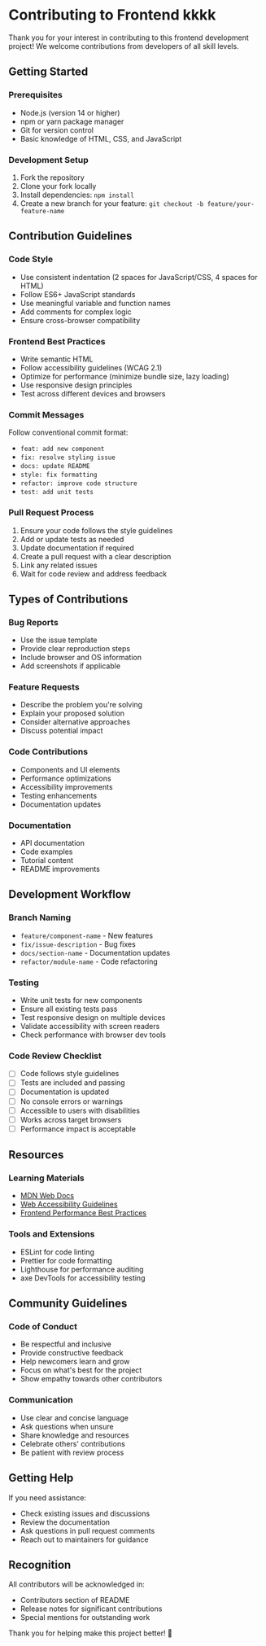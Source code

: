 # Contributing to Frontend kkkk

Thank you for your interest in contributing to this frontend development project! We welcome contributions from developers of all skill levels.

## Getting Started

### Prerequisites
- Node.js (version 14 or higher)
- npm or yarn package manager
- Git for version control
- Basic knowledge of HTML, CSS, and JavaScript

### Development Setup
1. Fork the repository
2. Clone your fork locally
3. Install dependencies: `npm install`
4. Create a new branch for your feature: `git checkout -b feature/your-feature-name`

## Contribution Guidelines

### Code Style
- Use consistent indentation (2 spaces for JavaScript/CSS, 4 spaces for HTML)
- Follow ES6+ JavaScript standards
- Use meaningful variable and function names
- Add comments for complex logic
- Ensure cross-browser compatibility

### Frontend Best Practices
- Write semantic HTML
- Follow accessibility guidelines (WCAG 2.1)
- Optimize for performance (minimize bundle size, lazy loading)
- Use responsive design principles
- Test across different devices and browsers

### Commit Messages
Follow conventional commit format:
- `feat: add new component`
- `fix: resolve styling issue`
- `docs: update README`
- `style: fix formatting`
- `refactor: improve code structure`
- `test: add unit tests`

### Pull Request Process
1. Ensure your code follows the style guidelines
2. Add or update tests as needed
3. Update documentation if required
4. Create a pull request with a clear description
5. Link any related issues
6. Wait for code review and address feedback

## Types of Contributions

### Bug Reports
- Use the issue template
- Provide clear reproduction steps
- Include browser and OS information
- Add screenshots if applicable

### Feature Requests
- Describe the problem you're solving
- Explain your proposed solution
- Consider alternative approaches
- Discuss potential impact

### Code Contributions
- Components and UI elements
- Performance optimizations
- Accessibility improvements
- Testing enhancements
- Documentation updates

### Documentation
- API documentation
- Code examples
- Tutorial content
- README improvements

## Development Workflow

### Branch Naming
- `feature/component-name` - New features
- `fix/issue-description` - Bug fixes
- `docs/section-name` - Documentation updates
- `refactor/module-name` - Code refactoring

### Testing
- Write unit tests for new components
- Ensure all existing tests pass
- Test responsive design on multiple devices
- Validate accessibility with screen readers
- Check performance with browser dev tools

### Code Review Checklist
- [ ] Code follows style guidelines
- [ ] Tests are included and passing
- [ ] Documentation is updated
- [ ] No console errors or warnings
- [ ] Accessible to users with disabilities
- [ ] Works across target browsers
- [ ] Performance impact is acceptable

## Resources

### Learning Materials
- [MDN Web Docs](https://developer.mozilla.org/)
- [Web Accessibility Guidelines](https://www.w3.org/WAI/WCAG21/quickref/)
- [Frontend Performance Best Practices](https://web.dev/performance/)

### Tools and Extensions
- ESLint for code linting
- Prettier for code formatting
- Lighthouse for performance auditing
- axe DevTools for accessibility testing

## Community Guidelines

### Code of Conduct
- Be respectful and inclusive
- Provide constructive feedback
- Help newcomers learn and grow
- Focus on what's best for the project
- Show empathy towards other contributors

### Communication
- Use clear and concise language
- Ask questions when unsure
- Share knowledge and resources
- Celebrate others' contributions
- Be patient with review process

## Getting Help

If you need assistance:
- Check existing issues and discussions
- Review the documentation
- Ask questions in pull request comments
- Reach out to maintainers for guidance

## Recognition

All contributors will be acknowledged in:
- Contributors section of README
- Release notes for significant contributions
- Special mentions for outstanding work

Thank you for helping make this project better! 🚀